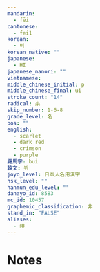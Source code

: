 ```yaml
---
mandarin:
  - fēi
cantonese:
  - fei1
korean:
  - 비
korean_native: ""
japanese:
  - HI
japanese_nanori: ""
vietnamese:
middle_chinese_initial: p
middle_chinese_final: ʉi
stroke_count: "14"
radical: 糸
skip_number: 1-6-8
grade_level: 名
pos: ""
english:
  - scarlet
  - dark red
  - crimson
  - purple
羅馬字: bui
韓文: 뷔
joyo_level: 日本人名用漢字
hsk_level: ""
hanmun_edu_level: ""
danayo_id: 8583
mc_id: 10457
graphemic_classification: 非
stand_in: "FALSE"
aliases:
  - 绯
---
```


# Notes
